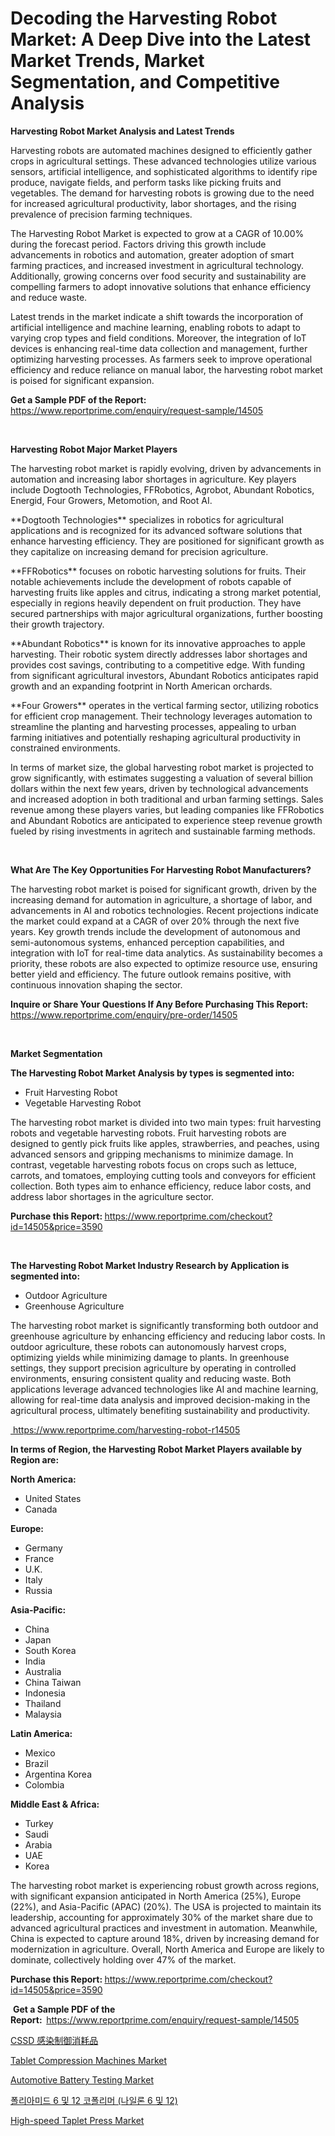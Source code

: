 <p><h1>Decoding the Harvesting Robot Market: A Deep Dive into the Latest Market Trends, Market Segmentation, and Competitive Analysis</h1></p><p><strong>Harvesting Robot Market Analysis and Latest Trends</strong></p>
<p><p>Harvesting robots are automated machines designed to efficiently gather crops in agricultural settings. These advanced technologies utilize various sensors, artificial intelligence, and sophisticated algorithms to identify ripe produce, navigate fields, and perform tasks like picking fruits and vegetables. The demand for harvesting robots is growing due to the need for increased agricultural productivity, labor shortages, and the rising prevalence of precision farming techniques.</p><p>The Harvesting Robot Market is expected to grow at a CAGR of 10.00% during the forecast period. Factors driving this growth include advancements in robotics and automation, greater adoption of smart farming practices, and increased investment in agricultural technology. Additionally, growing concerns over food security and sustainability are compelling farmers to adopt innovative solutions that enhance efficiency and reduce waste.</p><p>Latest trends in the market indicate a shift towards the incorporation of artificial intelligence and machine learning, enabling robots to adapt to varying crop types and field conditions. Moreover, the integration of IoT devices is enhancing real-time data collection and management, further optimizing harvesting processes. As farmers seek to improve operational efficiency and reduce reliance on manual labor, the harvesting robot market is poised for significant expansion.</p></p>
<p><strong>Get a Sample PDF of the Report:&nbsp;</strong> <a href="https://www.reportprime.com/enquiry/request-sample/14505">https://www.reportprime.com/enquiry/request-sample/14505</a></p>
<p>&nbsp;</p>
<p><strong>Harvesting Robot Major Market Players</strong></p>
<p><p>The harvesting robot market is rapidly evolving, driven by advancements in automation and increasing labor shortages in agriculture. Key players include Dogtooth Technologies, FFRobotics, Agrobot, Abundant Robotics, Energid, Four Growers, Metomotion, and Root AI.</p><p>**Dogtooth Technologies** specializes in robotics for agricultural applications and is recognized for its advanced software solutions that enhance harvesting efficiency. They are positioned for significant growth as they capitalize on increasing demand for precision agriculture.</p><p>**FFRobotics** focuses on robotic harvesting solutions for fruits. Their notable achievements include the development of robots capable of harvesting fruits like apples and citrus, indicating a strong market potential, especially in regions heavily dependent on fruit production. They have secured partnerships with major agricultural organizations, further boosting their growth trajectory.</p><p>**Abundant Robotics** is known for its innovative approaches to apple harvesting. Their robotic system directly addresses labor shortages and provides cost savings, contributing to a competitive edge. With funding from significant agricultural investors, Abundant Robotics anticipates rapid growth and an expanding footprint in North American orchards.</p><p>**Four Growers** operates in the vertical farming sector, utilizing robotics for efficient crop management. Their technology leverages automation to streamline the planting and harvesting processes, appealing to urban farming initiatives and potentially reshaping agricultural productivity in constrained environments.</p><p>In terms of market size, the global harvesting robot market is projected to grow significantly, with estimates suggesting a valuation of several billion dollars within the next few years, driven by technological advancements and increased adoption in both traditional and urban farming settings. Sales revenue among these players varies, but leading companies like FFRobotics and Abundant Robotics are anticipated to experience steep revenue growth fueled by rising investments in agritech and sustainable farming methods.</p></p>
<p>&nbsp;</p>
<p><strong>What Are The Key Opportunities For Harvesting Robot Manufacturers?</strong></p>
<p><p>The harvesting robot market is poised for significant growth, driven by the increasing demand for automation in agriculture, a shortage of labor, and advancements in AI and robotics technologies. Recent projections indicate the market could expand at a CAGR of over 20% through the next five years. Key growth trends include the development of autonomous and semi-autonomous systems, enhanced perception capabilities, and integration with IoT for real-time data analytics. As sustainability becomes a priority, these robots are also expected to optimize resource use, ensuring better yield and efficiency. The future outlook remains positive, with continuous innovation shaping the sector.</p></p>
<p><strong>Inquire or Share Your Questions If Any Before Purchasing This Report:</strong> <a href="https://www.reportprime.com/enquiry/pre-order/14505">https://www.reportprime.com/enquiry/pre-order/14505</a></p>
<p>&nbsp;</p>
<p><strong>Market Segmentation</strong></p>
<p><strong>The Harvesting Robot Market Analysis by types is segmented into:</strong></p>
<p><ul><li>Fruit Harvesting Robot</li><li>Vegetable Harvesting Robot</li></ul></p>
<p><p>The harvesting robot market is divided into two main types: fruit harvesting robots and vegetable harvesting robots. Fruit harvesting robots are designed to gently pick fruits like apples, strawberries, and peaches, using advanced sensors and gripping mechanisms to minimize damage. In contrast, vegetable harvesting robots focus on crops such as lettuce, carrots, and tomatoes, employing cutting tools and conveyors for efficient collection. Both types aim to enhance efficiency, reduce labor costs, and address labor shortages in the agriculture sector.</p></p>
<p><strong>Purchase this Report:&nbsp;</strong><a href="https://www.reportprime.com/checkout?id=14505&price=3590">https://www.reportprime.com/checkout?id=14505&price=3590</a></p>
<p>&nbsp;</p>
<p><strong>The Harvesting Robot Market Industry Research by Application is segmented into:</strong></p>
<p><ul><li>Outdoor Agriculture</li><li>Greenhouse Agriculture</li></ul></p>
<p><p>The harvesting robot market is significantly transforming both outdoor and greenhouse agriculture by enhancing efficiency and reducing labor costs. In outdoor agriculture, these robots can autonomously harvest crops, optimizing yields while minimizing damage to plants. In greenhouse settings, they support precision agriculture by operating in controlled environments, ensuring consistent quality and reducing waste. Both applications leverage advanced technologies like AI and machine learning, allowing for real-time data analysis and improved decision-making in the agricultural process, ultimately benefiting sustainability and productivity.</p></p>
<p><a href="https://www.reportprime.com/harvesting-robot-r14505">&nbsp;https://www.reportprime.com/harvesting-robot-r14505</a></p>
<p><strong>In terms of Region, the Harvesting Robot Market Players available by Region are:</strong></p>
<p>
    <p> <strong> North America: </strong>
        <ul>
            <li>United States</li>
            <li>Canada</li>
        </ul>
        </p> 
    <p> <strong> Europe: </strong>
        <ul>
            <li>Germany</li>
            <li>France</li>
            <li>U.K.</li>
            <li>Italy</li>
            <li>Russia</li>
        </ul>
        </p> 
    <p> <strong> Asia-Pacific: </strong>
        <ul>
            <li>China</li>
            <li>Japan</li>
            <li>South Korea</li>
            <li>India</li>
            <li>Australia</li>
            <li>China Taiwan</li>
            <li>Indonesia</li>
            <li>Thailand</li>
            <li>Malaysia</li>
        </ul>
        </p> 
    <p> <strong> Latin America: </strong>
        <ul>
            <li>Mexico</li>
            <li>Brazil</li>
            <li>Argentina Korea</li>
            <li>Colombia</li>
        </ul>
        </p> 
    <p> <strong> Middle East & Africa: </strong>
        <ul>
            <li>Turkey</li>
            <li>Saudi</li>
            <li>Arabia</li>
            <li>UAE</li>
            <li>Korea</li>
        </ul>
    </p>
    </p>
<p><p>The harvesting robot market is experiencing robust growth across regions, with significant expansion anticipated in North America (25%), Europe (22%), and Asia-Pacific (APAC) (20%). The USA is projected to maintain its leadership, accounting for approximately 30% of the market share due to advanced agricultural practices and investment in automation. Meanwhile, China is expected to capture around 18%, driven by increasing demand for modernization in agriculture. Overall, North America and Europe are likely to dominate, collectively holding over 47% of the market.</p></p>
<p><strong>Purchase this Report: </strong><a href="https://www.reportprime.com/checkout?id=14505&price=3590">https://www.reportprime.com/checkout?id=14505&price=3590</a></p>
<p>&nbsp;<strong>Get a Sample PDF of the Report:&nbsp;&nbsp;</strong><a href="https://www.reportprime.com/enquiry/request-sample/14505">https://www.reportprime.com/enquiry/request-sample/14505</a></p>
<p><strong></strong></p>
<p><p><a href="https://medium.com/@alexxis.gm/cssd-infection-control-consumables-market-%E3%81%AF-%E3%82%B3%E3%82%B9%E3%83%88%E7%AE%A1%E7%90%86%E3%81%A8%E5%8A%B9%E7%8E%87%E5%90%91%E4%B8%8A%E3%82%92%E5%84%AA%E5%85%88%E3%81%97%E3%81%BE%E3%81%99-%E3%81%95%E3%82%89%E3%81%AB-%E5%A0%B1%E5%91%8A%E6%9B%B8%E3%81%AF%E5%B8%82%E5%A0%B4%E3%81%AE%E9%9C%80%E8%A6%81%E9%9D%A2%E3%81%A8%E4%BE%9B%E7%B5%A6%E9%9D%A2%E3%81%AE%E4%B8%A1%E6%96%B9%E3%82%92%E3%82%AB%E3%83%90%E3%83%BC%E3%81%97%E3%81%A6%E3%81%84%E3%81%BE%E3%81%99-cssd-61313ea63854">CSSD 感染制御消耗品</a></p><p><a href="https://issuu.com/reportprime-2/docs/tablet-compression-machines-market-_9d4f0b6a22bd99">Tablet Compression Machines Market</a></p><p><a href="https://www.linkedin.com/pulse/what-growth-drivers-automotive-battery-testing-market-comprehensive-sk4de?trackingId=qEAYQV6KScS0kwMhx%2B16hg%3D%3D">Automotive Battery Testing Market</a></p><p><a href="https://medium.com/@royerdmtyan906778/polyamide-6-12-copolymer-nylon-6-12-market-%EC%9D%98-%EA%B8%80%EB%A1%9C%EB%B2%8C-%EC%8B%9C%EC%9E%A5-%EA%B0%9C%EC%9A%94%EB%8A%94-%EC%A0%84-%EC%84%B8%EA%B3%84-%EB%B0%8F-%EC%A3%BC%EC%9A%94-%EC%8B%9C%EC%9E%A5%EC%9D%98-%EC%82%B0%EC%97%85%EC%97%90-%EC%98%81%ED%96%A5%EC%9D%84-%EB%AF%B8%EC%B9%98%EB%8A%94-%EC%A3%BC%EC%9A%94-%ED%8A%B8%EB%A0%8C%EB%93%9C%EC%97%90-5b6eac7ac5a1">폴리아미드 6 및 12 코폴리머 (나일론 6 및 12)</a></p><p><a href="https://issuu.com/reportprime-2/docs/high-speed-taplet-press-market-size_d8a51ed28fb5ff">High-speed Taplet Press Market</a></p></p>